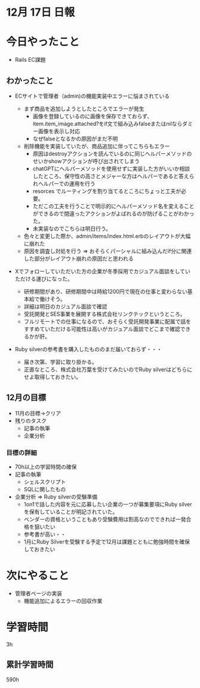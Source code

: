 
#  12月 17日 日報

# 今日やったこと

* Rails EC課題

##  わかったこと

* ECサイトで管理者（admin)の機能実装中エラーに悩まされている
  * まず商品を追加しようとしたところでエラーが発生
    * 画像を登録しているのに画像を保存できておらず、item.item_image.attached?をif文で組み込みfalseまたはnilならダミー画像を表示し対応
    * なぜfalseとなるかの原因がまだ不明
  * 削除機能を実装していたが、商品追加に伴ってこちらもエラー
    * 原因はdestroyアクションを読んでいるのに同じヘルパーメソッドのせいかshowアクションが呼び出されてしまう
    * chatGPTにヘルパーメソッドを使用せずに実装した方がいいか相談したところ、保守性の高さとメジャーな方はヘルパーであると答えられヘルパーでの運用を行う
    * resorces でルーティングを割り当てるところにちょっと工夫が必要。
    * ただこの工夫を行うことで明示的にヘルパーメソッド名を変えることができるので間違ったアクションがよばれるのが防げることがわかった。
    * 未実装なのでこちらは明日行う。
  * 色々と変更した際か、admin/items/index.html.erbのレイアウトが大幅に崩れた
  * 原因を調査し対処を行う => おそらくパーシャルに組み込んだif分に関連した部分がレイアウト崩れの原因だと思われる

* Xでフォローしていただいた方の企業が冬季採用でカジュアル面談をしていただける運びになった。
  * 研修期間があり、研修期間中は時給1200円で現在の仕事と変わらない基本給で働けそう。
  * 詳細は明日のカジュアル面談で確認
  * 受託開発とSES事業を展開する株式会社リンクテックというところ。
  * フルリモートでの仕事になるので、おそらく受託開発事業に配属で話をすすめていただける可能性は高いがカジュアル面談でどこまで確認できるかが肝。

* Ruby silverの参考書を購入したもののまだ届いておらず・・・
  * 届き次第、学習に取り掛かる。
  * 正直なところ、株式会社万葉を受けてみたいのでRuby silverはどちらにせよ取得しておきたい。
  
## 12月の目標

  * 11月の目標→クリア
  * 残りのタスク
    * 記事の執筆
    * 企業分析


### 目標の詳細

  * 70h以上の学習時間の確保
  * 記事の執筆
    * シェルスクリプト
    * SQLに関したもの
  * 企業分析 => Ruby silverの受験準備
    * 1on1で話した内容を元に応募したい企業の一つが募集要項にRuby silverを保有していることが明記されていた。
    * ベンダーの資格ということもあり受験費用は割高なのでできれば一発合格を狙いたい
    * 参考書が高い・・
    * 1月にRuby Silverを受験する予定で12月は課題とともに勉強時間を確保しておきたい

# 次にやること

* 管理者ページの実装
  * 機能追加によるエラーの回収作業

#  学習時間
3h
##  累計学習時間
590h
